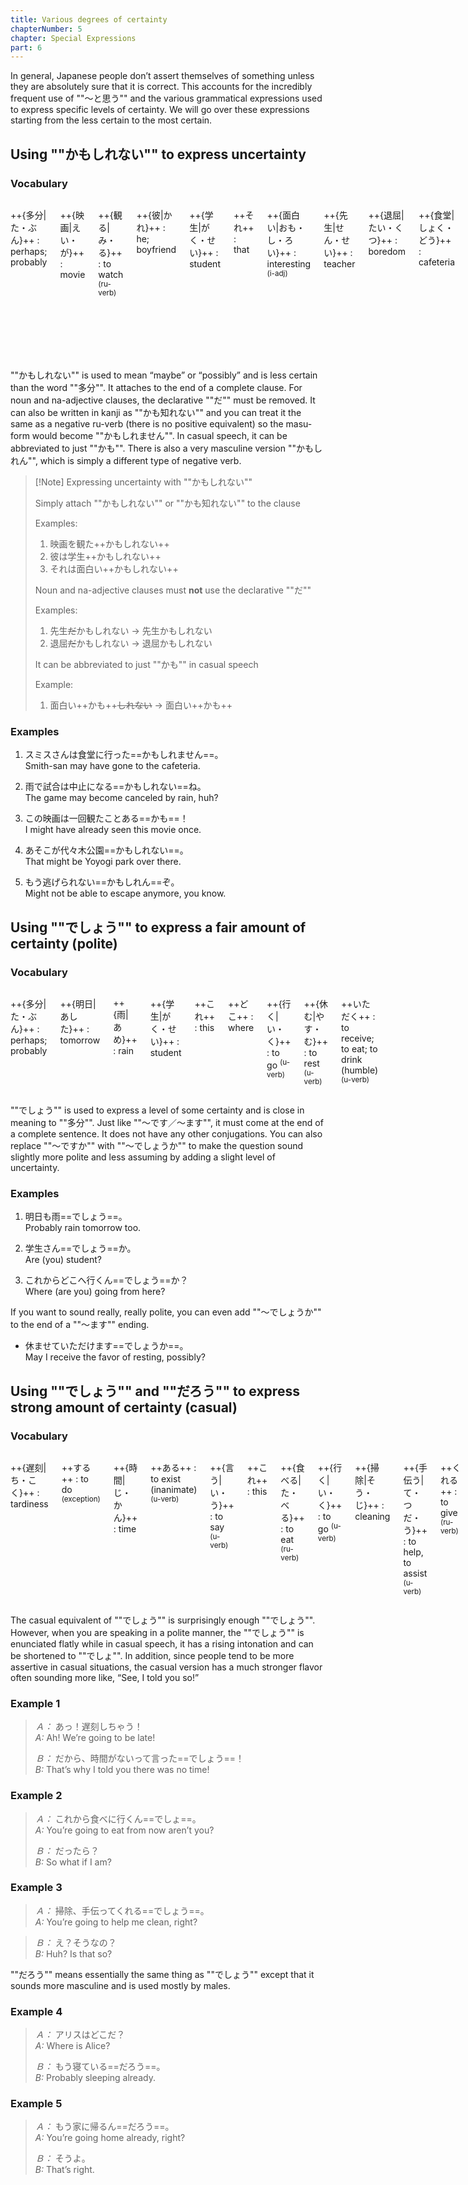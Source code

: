 ```yaml
---
title: Various degrees of certainty
chapterNumber: 5
chapter: Special Expressions
part: 6
---
```


In general, Japanese people don’t assert themselves of something unless they are absolutely sure that it is correct. This accounts for the incredibly frequent use of ""～と思う"" and the various grammatical expressions used to express specific levels of certainty. We will go over these expressions starting from the less certain to the most certain.

## Using ""かもしれない"" to express uncertainty

### Vocabulary

<div class="columns">

++{多分|た・ぶん}++
: perhaps; probably

++{映画|えい・が}++
: movie

++{観る|み・る}++
: to watch <sup>(ru-verb)</sup>

++{彼|かれ}++
: he; boyfriend

++{学生|がく・せい}++
: student

++それ++
: that

++{面白い|おも・し・ろい}++
: interesting <sup>(i-adj)</sup>

++{先生|せん・せい}++
: teacher

++{退屈|たい・くつ}++
: boredom

++{食堂|しょく・どう}++
: cafeteria

++{行く|い・く}++
: to go <sup>(u-verb)</sup>

++{雨|あめ}++
: rain

++{試合|し・あい}++
: match, game

++{中止|ちゅう・し}++
: cancellation

++なる++
: to become <sup>(u-verb)</sup>

++この++
: this （abbr. of これの）

++{映画|えい・が}++
: movie

++{～回|～かい}++
: counter for number of times

++こと++
: event, matter

++ある++
: to exist (inanimate) <sup>(u-verb)</sup>

++あそこ++
: over there

++{代々木公園|よ・よ・ぎ・こう・えん}++
: Yoyogi park

++もう++
: already

++{逃げる|に・げる}++
: to escape; to run away <sup>(ru-verb)</sup>

</div>

""かもしれない"" is used to mean “maybe” or “possibly” and is less certain than the word ""多分"". It attaches to the end of a complete clause. For noun and na-adjective clauses, the declarative ""だ"" must be removed. It can also be written in kanji as ""かも知れない"" and you can treat it the same as a negative ru-verb (there is no positive equivalent) so the masu-form would become ""かもしれません"". In casual speech, it can be abbreviated to just ""かも"". There is also a very masculine version ""かもしれん"", which is simply a different type of negative verb.

> [!Note] Expressing uncertainty with ""かもしれない""
>
> Simply attach ""かもしれない"" or ""かも知れない"" to the clause
>
> Examples:
>
> 1. 映画を観た++かもしれない++
> 1. 彼は学生++かもしれない++
> 1. それは面白い++かもしれない++
>
> Noun and na-adjective clauses must **not** use the declarative ""だ""
>
> Examples:
>
> 1. 先生~~だ~~かもしれない → 先生かもしれない
> 1. 退屈~~だ~~かもしれない → 退屈かもしれない
>
> It can be abbreviated to just ""かも"" in casual speech
>
> Example:
>
> 1. 面白い++かも++~~しれない~~ → 面白い++かも++

### Examples

1. スミスさんは食堂に行った==かもしれません==。  
   Smith-san may have gone to the cafeteria.

1. 雨で試合は中止になる==かもしれない==ね。  
   The game may become canceled by rain, huh?

1. この映画は一回観たことある==かも==！  
   I might have already seen this movie once.

1. あそこが代々木公園==かもしれない==。  
   That might be Yoyogi park over there.

1. もう逃げられない==かもしれん==ぞ。  
   Might not be able to escape anymore, you know.

## Using ""でしょう"" to express a fair amount of certainty (polite)

### Vocabulary

<div class="columns">

++{多分|た・ぶん}++
: perhaps; probably

++{明日|あした}++
: tomorrow

++{雨|あめ}++
: rain

++{学生|がく・せい}++
: student

++これ++
: this

++どこ++
: where

++{行く|い・く}++
: to go <sup>(u-verb)</sup>

++{休む|やす・む}++
: to rest <sup>(u-verb)</sup>

++いただく++
: to receive; to eat; to drink (humble) <sup>(u-verb)</sup>

</div>

""でしょう"" is used to express a level of some certainty and is close in meaning to ""多分"". Just like ""～です／～ます"", it must come at the end of a complete sentence. It does not have any other conjugations. You can also replace ""～ですか"" with ""～でしょうか"" to make the question sound slightly more polite and less assuming by adding a slight level of uncertainty.

### Examples

1. 明日も雨==でしょう==。  
   Probably rain tomorrow too.

1. 学生さん==でしょう==か。  
   Are (you) student?

1. これからどこへ行くん==でしょう==か？  
   Where (are you) going from here?

If you want to sound really, really polite, you can even add ""～でしょうか"" to the end of a ""～ます"" ending.

- 休ませていただけます==でしょうか==。  
   May I receive the favor of resting, possibly?

## Using ""でしょう"" and ""だろう"" to express strong amount of certainty (casual)

### Vocabulary

<div class="columns">

++{遅刻|ち・こく}++
: tardiness

++する++
: to do <sup>(exception)</sup>

++{時間|じ・かん}++
: time

++ある++
: to exist (inanimate) <sup>(u-verb)</sup>

++{言う|い・う}++
: to say <sup>(u-verb)</sup>

++これ++
: this

++{食べる|た・べる}++
: to eat <sup>(ru-verb)</sup>

++{行く|い・く}++
: to go <sup>(u-verb)</sup>

++{掃除|そう・じ}++
: cleaning

++{手伝う|て・つだ・う}++
: to help, to assist <sup>(u-verb)</sup>

++くれる++
: to give <sup>(ru-verb)</sup>

++そう++
: (things are) that way

++どこ++
: where

++もう++
: already

++{寝る|ね・る}++
: to sleep <sup>(ru-verb)</sup>

++{家|1) うち; 2) いえ}++
: one’s own home
: house

++{帰る|かえ・る}++
: to go home <sup>(u-verb)</sup>

</div>

The casual equivalent of ""でしょう"" is surprisingly enough ""でしょう"". However, when you are speaking in a polite manner, the ""でしょう"" is enunciated flatly while in casual speech, it has a rising intonation and can be shortened to ""でしょ"". In addition, since people tend to be more assertive in casual situations, the casual version has a much stronger flavor often sounding more like, “See, I told you so!”

### Example 1

> <cite>Ａ：</cite> あっ！遅刻しちゃう！  
> <cite>A:</cite> Ah! We’re going to be late!
>
> <cite>Ｂ：</cite> だから、時間がないって言った==でしょう==！  
> <cite>B:</cite> That’s why I told you there was no time!

### Example 2

> <cite>Ａ：</cite> これから食べに行くん==でしょ==。  
> <cite>A:</cite> You’re going to eat from now aren’t you?
>
> <cite>Ｂ：</cite> だったら？  
> <cite>B:</cite> So what if I am?

### Example 3

> <cite>Ａ：</cite> 掃除、手伝ってくれる==でしょう==。  
> <cite>A:</cite> You’re going to help me clean, right?

> <cite>Ｂ：</cite> え？そうなの？  
> <cite>B:</cite> Huh? Is that so?

""だろう"" means essentially the same thing as ""でしょう"" except that it sounds more masculine and is used mostly by males.

### Example 4

> <cite>Ａ：</cite> アリスはどこだ？  
> <cite>A:</cite> Where is Alice?
>
> <cite>Ｂ：</cite> もう寝ている==だろう==。  
> <cite>B:</cite> Probably sleeping already.

### Example 5

> <cite>Ａ：</cite> もう家に帰るん==だろう==。  
> <cite>A:</cite> You’re going home already, right?
>
> <cite>Ｂ：</cite> そうよ。  
> <cite>B:</cite> That’s right.
